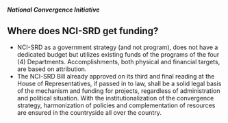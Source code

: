 ##### National Convergence Initiative

## Where does NCI-SRD get funding?


 - NCI-SRD as a government strategy (and not program), does not have a dedicated budget but utilizes existing funds of the programs  of the four (4) Departments. Accomplishments, both physical and financial targets, are based on attribution.
 - The NCI-SRD Bill already approved on its third and final reading at the House of Representatives, if passed in to law, shall be a solid legal basis of the mechanism and funding for projects, regardless of administration and political situation. With the institutionalization of the convergence strategy, harmonization of policies and complementation of resources are ensured in the countryside all over the country.
